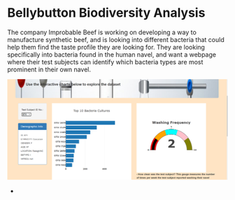 # Bellybutton Biodiversity Analysis
The company Improbable Beef is working on developing a way to manufacture synthetic beef, and is looking into different bacteria that could help them find the taste profile they are looking for. They are looking specifically into bacteria found in the human navel, and want a webpage where their test subjects can identify which bacteria types are most prominent in their own navel. 


![dash](dash.PNG)

- 
